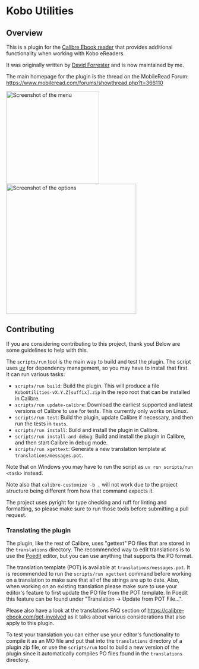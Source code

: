 # Kobo Utilities

## Overview

This is a plugin for the [Calibre Ebook reader](https://calibre-ebook.com/)
that provides additional functionality when working with Kobo eReaders.

It was originally written by [David Forrester](https://github.com/davidfor)
and is now maintained by me.

The main homepage for the plugin is the thread on the MobileRead Forum:
<https://www.mobileread.com/forums/showthread.php?t=366110>

<a href="images/screenshots/menu.png"><img src="images/screenshots/menu.png" width="250" alt="Screenshot of the menu"/></a>
<a href="images/screenshots/options.png"><img src="images/screenshots/options.png" width="350" alt="Screenshot of the options"/></a>

## Contributing

If you are considering contributing to this project, thank you!
Below are some guidelines to help with this.

The `scripts/run` tool is the main way to build and test the plugin.
The script uses [uv](https://docs.astral.sh/uv/) for dependency management,
so you may have to install that first.
It can run various tasks:

- `scripts/run build`: Build the plugin.
  This will produce a file `KoboUtilities-vX.Y.Z[suffix].zip` in the repo root
  that can be installed in Calibre.
- `scripts/run update-calibre`: Download the earliest supported and latest versions
  of Calibre to use for tests.
  This currently only works on Linux.
- `scripts/run test`: Build the plugin, update Calibre if necessary,
  and then run the tests in `tests`.
- `scripts/run install`: Build and install the plugin in Calibre.
- `scripts/run install-and-debug`: Build and install the plugin in Calibre,
  and then start Calibre in debug mode.
- `scripts/run xgettext`: Generate a new translation template at `translations/messages.pot`.

Note that on Windows you may have to run the script as `uv run scripts/run <task>` instead.

Note also that `calibre-customize -b .` will not work due to the project structure
being different from how that command expects it.

The project uses pyright for type checking and ruff for linting and formatting,
so please make sure to run those tools before submitting a pull request.

### Translating the plugin

The plugin, like the rest of Calibre, uses "gettext" PO files
that are stored in the `translations` directory.
The recommended way to edit translations is to use the [Poedit](https://poedit.net/) editor,
but you can use anything that supports the PO format.

The translation template (POT) is available at `translations/messages.pot`.
It is recommended to run the `scripts/run xgettext` command before working on a translation
to make sure that all of the strings are up to date.
Also, when working on an existing translation please make sure to use your editor's
feature to first update the PO file from the POT template.
In Poedit this feature can be found under "Translation → Update from POT File...".

Please also have a look at the translations FAQ section of <https://calibre-ebook.com/get-involved>
as it talks about various considerations that also apply to this plugin.

To test your translation you can either use your editor's functionality
to compile it as an MO file and put that into the `translations` directory of a plugin zip file,
or use the `scripts/run` tool to build a new version of the plugin
since it automatically compiles PO files found in the `translations` directory.

